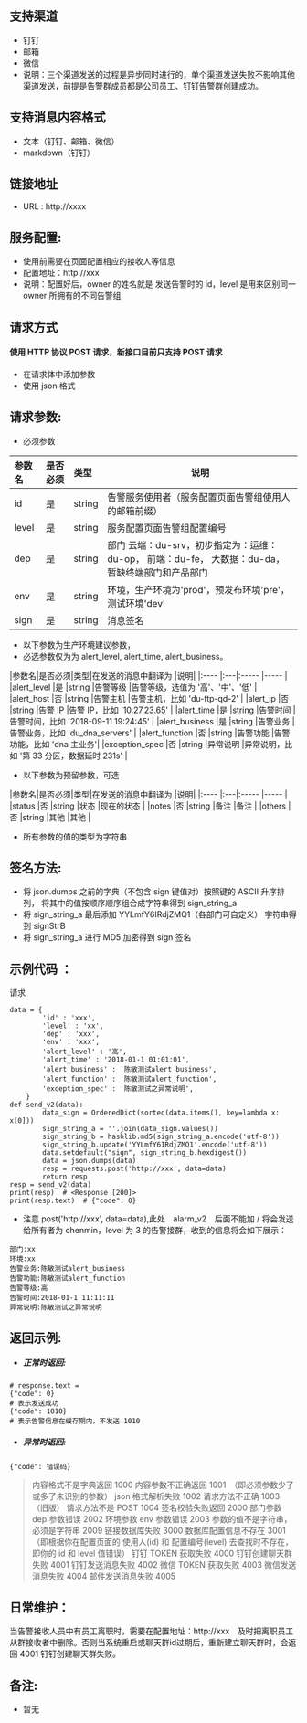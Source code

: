 ## 支持渠道
- 钉钉
- 邮箱
- 微信
- 说明：三个渠道发送的过程是异步同时进行的，单个渠道发送失败不影响其他渠道发送，前提是告警群成员都是公司员工、钉钉告警群创建成功。
## 支持消息内容格式
- 文本（钉钉、邮箱、微信）
- markdown（钉钉）

## 链接地址
- URL : http://xxxx

## 服务配置:
- 使用前需要在页面配置相应的接收人等信息
- 配置地址：http://xxx
- 说明：配置好后，owner 的姓名就是 发送告警时的 id，level 是用来区别同一 owner 所拥有的不同告警组

## 请求方式
#### 使用 HTTP 协议 POST 请求，新接口目前只支持 POST 请求
- 在请求体中添加参数
- 使用 json 格式

## 请求参数:
- 必须参数

|参数名|是否必须|类型|说明|
|:----    |:---|:----- |-----   |
|id |是  |string |告警服务使用者（服务配置页面告警组使用人的邮箱前缀）|
|level |是  |string | 服务配置页面告警组配置编号 |
|dep |是 |string |部门 云端：du-srv，初步指定为：运维：du-op， 前端：du-fe， 大数据：du-da，暂缺终端部门和产品部门 |
|env|是 | string |环境，生产环境为'prod'，预发布环境'pre'，测试环境'dev' |
|sign |是  |string | 消息签名    |

- 以下参数为生产环境建议参数，
- 必选参数仅为为  alert_level, alert_time, alert_business。


|参数名|是否必须|类型|在发送的消息中翻译为 |说明|
|:----    |:---|:----- |-----   |
|alert_level |是 |string |告警等级 |告警等级，选值为 '高'、'中'、'低' |
|alert_host |否 |string |告警主机 |告警主机，比如 'du-ftp-qd-2' |
|alert_ip |否 |string |告警 IP |告警 IP，比如 '10.27.23.65' |
|alert_time |是 |string |告警时间 |告警时间，比如 '2018-09-11 19:24:45' |
|alert_business |是 |string |告警业务 |告警业务，比如 'du_dna_servers' |
|alert_function |否 |string |告警功能 |告警功能，比如 'dna 主业务'|
|exception_spec |否 |string |异常说明 |异常说明，比如 '第 33 分区，数据延时 231s' |


- 以下参数为预留参数，可选


|参数名|是否必须|类型|在发送的消息中翻译为 |说明|
|:----    |:---|:----- |-----   |
|status |否 |string |状态 |现在的状态 |
|notes |否 |string |备注 |备注 |
|others |否 |string |其他 |其他 |


- 所有参数的值的类型为字符串

## 签名方法:
- 将 json.dumps 之前的字典（不包含 sign 键值对）按照键的 ASCII 升序排列， 将其中的值按顺序顺序组合成字符串得到 sign_string_a
- 将 sign_string_a 最后添加 YYLmfY6IRdjZMQ1（各部门可自定义） 字符串得到 signStrB
- 将 sign_string_a 进行 MD5 加密得到 sign 签名

## 示例代码 ：
请求
```
data = {
        'id' : 'xxx',
        'level' : 'xx',
        'dep' : 'xxx',
        'env' : 'xxx',
        'alert_level' : '高',
        'alert_time' : '2018-01-1 01:01:01',
        'alert_business' : '陈敏测试alert_business',
        'alert_function' : '陈敏测试alert_function',
        'exception_spec' : '陈敏测试之异常说明',
    }
def send_v2(data):
		data_sign = OrderedDict(sorted(data.items(), key=lambda x: x[0]))
		sign_string_a = ''.join(data_sign.values())
		sign_string_b = hashlib.md5(sign_string_a.encode('utf-8'))
		sign_string_b.update('YYLmfY6IRdjZMQ1'.encode('utf-8'))
		data.setdefault("sign", sign_string_b.hexdigest())
		data = json.dumps(data)
		resp = requests.post('http://xxx', data=data)
		return resp
resp = send_v2(data)
print(resp)  # <Response [200]>
print(resp.text)  # {"code": 0}
```
- 注意 post('http://xxx', data=data),此处　alarm_v2　后面不能加 /
 将会发送给所有者为 chenmin，level 为 3 的告警接群，收到的信息将会如下展示：
```
部门:xx
环境:xx
告警业务:陈敏测试alert_business
告警功能:陈敏测试alert_function
告警等级:高
告警时间:2018-01-1 11:11:11
异常说明:陈敏测试之异常说明
```

## 返回示例:

- ##### 正常时返回:
```
# response.text =
{"code": 0}
# 表示发送成功
{"code": 1010}
# 表示告警信息在缓存期内，不发送 1010
```

- ##### 异常时返回:
```
{"code": 错误码}
```
>内容格式不是字典返回 1000
内容参数不正确返回  1001　（即必须参数少了或多了未识别的参数）
json 格式解析失败  1002
请求方法不正确 1003 （旧版）
请求方法不是 POST 1004
签名校验失败返回    2000
部门参数 dep 参数错误 2002
环境参数 env 参数错误 2003
参数的值不是字符串，必须是字符串 2009
链接数据库失败  3000
数据库配置信息不存在 3001　（即根据你在配置页面的 使用人(id) 和 配置编号(level) 去查找时不存在，即你的 id 和 level 值错误）
钉钉 TOKEN 获取失败 4000
钉钉创建聊天群失败  4001
钉钉发送消息失败  4002
微信 TOKEN 获取失败 4003
微信发送消息失败  4004
邮件发送消息失败  4005

## 日常维护：
当告警接收人员中有员工离职时，需要在配置地址：http://xxx　及时把离职员工从群接收者中删除。否则当系统重启或聊天群id过期后，重新建立聊天群时，会返回 4001 钉钉创建聊天群失败。
## 备注:
- 暂无

